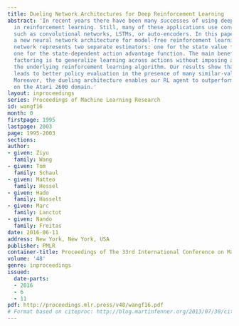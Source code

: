 ```yaml
---
title: Dueling Network Architectures for Deep Reinforcement Learning
abstract: 'In recent years there have been many successes of using deep representations
  in reinforcement learning. Still, many of these applications use conventional architectures,
  such as convolutional networks, LSTMs, or auto-encoders. In this paper, we present
  a new neural network architecture for model-free reinforcement learning. Our dueling
  network represents two separate estimators: one for the state value function and
  one for the state-dependent action advantage function. The main benefit of this
  factoring is to generalize learning across actions without imposing any change to
  the underlying reinforcement learning algorithm. Our results show that this architecture
  leads to better policy evaluation in the presence of many similar-valued actions.
  Moreover, the dueling architecture enables our RL agent to outperform the state-of-the-art
  on the Atari 2600 domain.'
layout: inproceedings
series: Proceedings of Machine Learning Research
id: wangf16
month: 0
firstpage: 1995
lastpage: 2003
page: 1995-2003
sections: 
author:
- given: Ziyu
  family: Wang
- given: Tom
  family: Schaul
- given: Matteo
  family: Hessel
- given: Hado
  family: Hasselt
- given: Marc
  family: Lanctot
- given: Nando
  family: Freitas
date: 2016-06-11
address: New York, New York, USA
publisher: PMLR
container-title: Proceedings of The 33rd International Conference on Machine Learning
volume: '48'
genre: inproceedings
issued:
  date-parts:
  - 2016
  - 6
  - 11
pdf: http://proceedings.mlr.press/v48/wangf16.pdf
# Format based on citeproc: http://blog.martinfenner.org/2013/07/30/citeproc-yaml-for-bibliographies/
---
```

